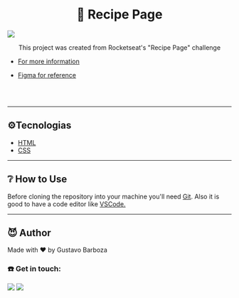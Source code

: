 #
<h1 align="center">  🧇 Recipe Page</h1>

<img src="https://i.postimg.cc/gJkndpCx/imagem-waffles.jpg">

<p align="center"> This project was created from Rocketseat's "Recipe Page" challenge
</p>

- <a href="https://www.rocketseat.com.br/">For more information</a> 

- <a href="https://efficient-sloth-d85.notion.site/Desafio-Piloto-P-gina-de-Receita-15acc6a34f744484a2e64a1f115bfba">Figma for reference</a>



 
<br>
<br>

---------------

<h2> ⚙️Tecnologias</h2>
<ul>
    <li> <a href="https://developer.mozilla.org./pt-BR/docs/Web/HTML">HTML</a> </li>
    <li> <a href="https://developer.mozilla.org./pt-BR/docs/Web/CSS">CSS</a> </li>
</ul> 

--------------

<h2> ❔ How to Use </h2>
Before cloning the repository into your machine you'll need <a href="https://git-scm.com/">Git</a>. Also it is good to have a code editor like <a href="https://code.visualstudio.com/">VSCode.</a>


<br>    


---------------

<h2>😈 Author </h2>
<p> Made with ❤️ by Gustavo Barboza

<h3>☎️ Get in touch:</h3> 


<p>
   <a href="https://www.linkedin.com/in/gustavo-barboza-5641601ab/">
    <img src= "https://img.shields.io/badge/LinkedIn-0077B5?style=for-the-badge&logo=linkedin&logoColor=white"></a>
   <a href="mailto:gustavobarboza2003@gmail.com.br">
    <img src="https://img.shields.io/badge/Gmail-D14836?style=for-the-badge&logo=gmail&logoColor=white"></a>
    
</p>

